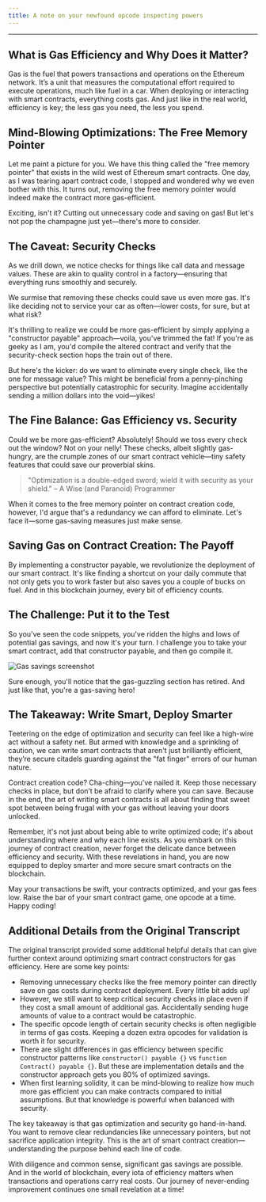 ```yaml
---
title: A note on your newfound opcode inspecting powers
---
```


---

## What is Gas Efficiency and Why Does it Matter?

Gas is the fuel that powers transactions and operations on the Ethereum network. It’s a unit that measures the computational effort required to execute operations, much like fuel in a car. When deploying or interacting with smart contracts, everything costs gas. And just like in the real world, efficiency is key; the less gas you need, the less you spend.

## Mind-Blowing Optimizations: The Free Memory Pointer

Let me paint a picture for you. We have this thing called the "free memory pointer" that exists in the wild west of Ethereum smart contracts. One day, as I was tearing apart contract code, I stopped and wondered why we even bother with this. It turns out, removing the free memory pointer would indeed make the contract more gas-efficient.

Exciting, isn't it? Cutting out unnecessary code and saving on gas! But let's not pop the champagne just yet—there's more to consider.

## The Caveat: Security Checks

As we drill down, we notice checks for things like call data and message values. These are akin to quality control in a factory—ensuring that everything runs smoothly and securely.

We surmise that removing these checks could save us even more gas. It's like deciding not to service your car as often—lower costs, for sure, but at what risk?

It's thrilling to realize we could be more gas-efficient by simply applying a "constructor payable" approach—voila, you've trimmed the fat! If you're as geeky as I am, you'd compile the altered contract and verify that the security-check section hops the train out of there.

But here's the kicker: do we want to eliminate every single check, like the one for message value? This might be beneficial from a penny-pinching perspective but potentially catastrophic for security. Imagine accidentally sending a million dollars into the void—yikes!

## The Fine Balance: Gas Efficiency vs. Security

Could we be more gas-efficient? Absolutely! Should we toss every check out the window? Not on your nelly! These checks, albeit slightly gas-hungry, are the crumple zones of our smart contract vehicle—tiny safety features that could save our proverbial skins.

> "Optimization is a double-edged sword; wield it with security as your shield." – A Wise (and Paranoid) Programmer

When it comes to the free memory pointer on contract creation code, however, I'd argue that's a redundancy we can afford to eliminate. Let's face it—some gas-saving measures just make sense.

## Saving Gas on Contract Creation: The Payoff

By implementing a constructor payable, we revolutionize the deployment of our smart contract. It's like finding a shortcut on your daily commute that not only gets you to work faster but also saves you a couple of bucks on fuel. And in this blockchain journey, every bit of efficiency counts.

## The Challenge: Put it to the Test

So you've seen the code snippets, you've ridden the highs and lows of potential gas savings, and now it's your turn. I challenge you to take your smart contract, add that constructor payable, and then go compile it.

![Gas savings screenshot](https://cdn.videotap.com/618/screenshots/P5KyVv7Hiekhfw2zFHRy-100.59.png)

Sure enough, you'll notice that the gas-guzzling section has retired. And just like that, you're a gas-saving hero!

## The Takeaway: Write Smart, Deploy Smarter

Teetering on the edge of optimization and security can feel like a high-wire act without a safety net. But armed with knowledge and a sprinkling of caution, we can write smart contracts that aren't just brilliantly efficient, they’re secure citadels guarding against the "fat finger" errors of our human nature.

Contract creation code? Cha-ching—you've nailed it. Keep those necessary checks in place, but don’t be afraid to clarify where you can save. Because in the end, the art of writing smart contracts is all about finding that sweet spot between being frugal with your gas without leaving your doors unlocked.

Remember, it's not just about being able to write optimized code; it's about understanding where and why each line exists. As you embark on this journey of contract creation, never forget the delicate dance between efficiency and security. With these revelations in hand, you are now equipped to deploy smarter and more secure smart contracts on the blockchain.

May your transactions be swift, your contracts optimized, and your gas fees low. Raise the bar of your smart contract game, one opcode at a time. Happy coding!

## Additional Details from the Original Transcript

The original transcript provided some additional helpful details that can give further context around optimizing smart contract constructors for gas efficiency. Here are some key points:

- Removing unnecessary checks like the free memory pointer can directly save on gas costs during contract deployment. Every little bit adds up!
- However, we still want to keep critical security checks in place even if they cost a small amount of additional gas. Accidentally sending huge amounts of value to a contract would be catastrophic.
- The specific opcode length of certain security checks is often negligible in terms of gas costs. Keeping a dozen extra opcodes for validation is worth it for security.
- There are slight differences in gas efficiency between specific constructor patterns like `constructor() payable {}` vs `function Contract() payable {}`. But these are implementation details and the constructor approach gets you 80% of optimized savings.
- When first learning solidity, it can be mind-blowing to realize how much more gas efficient you can make contracts compared to initial assumptions. But that knowledge is powerful when balanced with security.

The key takeaway is that gas optimization and security go hand-in-hand. You want to remove clear redundancies like unnecessary pointers, but not sacrifice application integrity. This is the art of smart contract creation—understanding the purpose behind each line of code.

With diligence and common sense, significant gas savings are possible. And in the world of blockchain, every iota of efficiency matters when transactions and operations carry real costs. Our journey of never-ending improvement continues one small revelation at a time!
